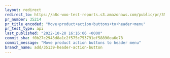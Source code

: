 ```yaml
---
layout: redirect
redirect_to: https://a8c-woo-test-reports.s3.amazonaws.com/public/pr/35214/api/index.html
pr_number: 35214
pr_title_encoded: "Move+product+action+buttons+to+header+menu"
pr_test_type: api
last_published: "2022-10-20 16:16:06 +0000"
commit_sha: f0b27c2943d8a1c2f575c753791ef58890ea6e78
commit_message: "Move product action buttons to header menu"
branch_name: add/35139-header-action-button
---
```

